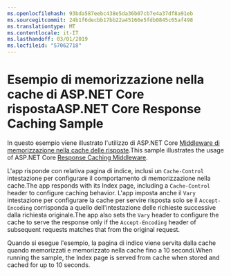 ```yaml
---
ms.openlocfilehash: 93bda587eebc438e5da36b07cb7e4a37df8a91eb
ms.sourcegitcommit: 24b1f6decbb17bb22a45166e5fdb0845c65af498
ms.translationtype: MT
ms.contentlocale: it-IT
ms.lasthandoff: 03/01/2019
ms.locfileid: "57062718"
---
```

# <a name="aspnet-core-response-caching-sample"></a><span data-ttu-id="3d5bd-101">Esempio di memorizzazione nella cache di ASP.NET Core risposta</span><span class="sxs-lookup"><span data-stu-id="3d5bd-101">ASP.NET Core Response Caching Sample</span></span>

<span data-ttu-id="3d5bd-102">In questo esempio viene illustrato l'utilizzo di ASP.NET Core [Middleware di memorizzazione nella cache delle risposte](https://docs.microsoft.com/aspnet/core/performance/caching/middleware).</span><span class="sxs-lookup"><span data-stu-id="3d5bd-102">This sample illustrates the usage of ASP.NET Core [Response Caching Middleware](https://docs.microsoft.com/aspnet/core/performance/caching/middleware).</span></span>

<span data-ttu-id="3d5bd-103">L'app risponde con relativa pagina di indice, inclusi un `Cache-Control` intestazione per configurare il comportamento di memorizzazione nella cache.</span><span class="sxs-lookup"><span data-stu-id="3d5bd-103">The app responds with its Index page, including a `Cache-Control` header to configure caching behavior.</span></span> <span data-ttu-id="3d5bd-104">L'app imposta anche il `Vary` intestazione per configurare la cache per servire risposta solo se il `Accept-Encoding` corrisponda a quello dell'intestazione delle richieste successive dalla richiesta originale.</span><span class="sxs-lookup"><span data-stu-id="3d5bd-104">The app also sets the `Vary` header to configure the cache to serve the response only if the `Accept-Encoding` header of subsequent requests matches that from the original request.</span></span>

<span data-ttu-id="3d5bd-105">Quando si esegue l'esempio, la pagina di indice viene servita dalla cache quando memorizzati e memorizzato nella cache fino a 10 secondi.</span><span class="sxs-lookup"><span data-stu-id="3d5bd-105">When running the sample, the Index page is served from cache when stored and cached for up to 10 seconds.</span></span>
